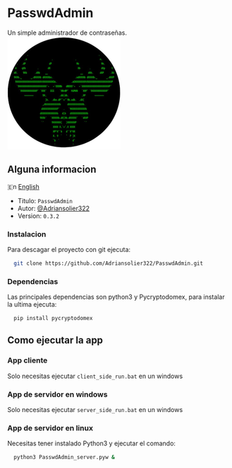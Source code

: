 # PasswdAdmin

Un simple administrador de contraseñas. 
![Logo](img/passwdAdmin_logo.png)


## Alguna informacion
🇪n [English](README.md)
- Titulo: `PasswdAdmin`
- Autor: [@Adriansolier322](https://www.github.com/Adriansolier322)
- Version: `0.3.2`


### Instalacion

Para descagar el proyecto con git ejecuta:
```bash
  git clone https://github.com/Adriansolier322/PasswdAdmin.git
```
### Dependencias
Las principales dependencias son python3 y Pycryptodomex, para instalar la ultima ejecuta:
```bash
  pip install pycryptodomex
```
## Como ejecutar la app

### App cliente
Solo necesitas ejecutar `client_side_run.bat` en un windows
### App de servidor en windows
Solo necesitas ejecutar `server_side_run.bat` en un windows
### App de servidor en linux
Necesitas tener instalado Python3 y ejecutar el comando:
```bash
  python3 PasswdAdmin_server.pyw &
```